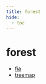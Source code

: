 ```yaml
---
title: forest
hide:
  - toc
---
```


# forest

- [fia](/home/library/data/fia/)  
  <small></small>
- [treemap](/home/library/data/treemap/)  
  <small></small>